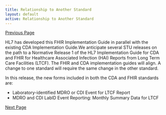 ```yaml
---
title: Relationship to Another Standard
layout: default
active: Relationship to Another Standard
---
```


[Previous Page](home.html)

HL7 has developed this FHIR Implementation Guide in parallel with the existing CDA Implementation Guide.We anticipate several STU releases on the path to a Normative Release 1 of the HL7 Implementation Guide for CDA and FHIR for Healthcare Associated Infection (HAI) Reports from Long Term Care Facilities (LTCF). The FHIR and CDA implementation guides will align. A change to one standard will require the same change in the other standard. 

In this release, the new forms included in both the CDA and FHIR standards are:
* Laboratory-identified MDRO or CDI Event for LTCF Report
* MDRO and CDI LabID Event Reporting: Monthly Summary Data for LTCF

[Next Page](Audience.html)